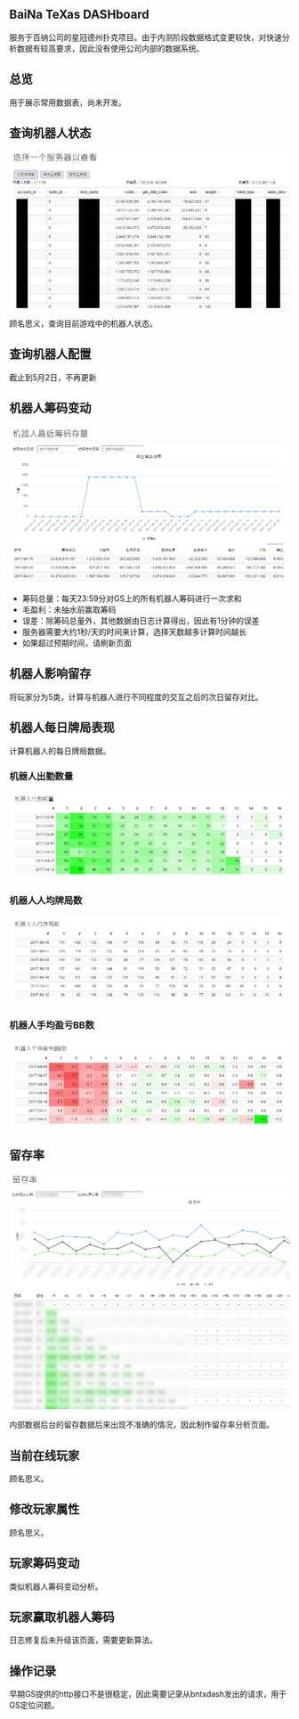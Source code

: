 ## BaiNa TeXas DASHboard

服务于百纳公司的星冠德州扑克项目。由于内测阶段数据格式变更较快，对快速分析数据有较高要求，因此没有使用公司内部的数据系统。

## 总览

用于展示常用数据表，尚未开发。

## 查询机器人状态

![robotStatus](https://raw.githubusercontent.com/yatyricky/bntxdash/master/imgs/readme/robotStatus.jpg)

顾名思义，查询目前游戏中的机器人状态。

## 查询机器人配置

截止到5月2日，不再更新

## 机器人筹码变动

![robotCoinsSum](https://raw.githubusercontent.com/yatyricky/bntxdash/master/imgs/readme/robotCoinsSum.jpg)

* 筹码总量：每天23:59分对GS上的所有机器人筹码进行一次求和
* 毛盈利：未抽水前赢取筹码
* 误差：除筹码总量外，其他数据由日志计算得出，因此有1分钟的误差
* 服务器需要大约1秒/天的时间来计算，选择天数越多计算时间越长
* 如果超过预期时间，请刷新页面

## 机器人影响留存

将玩家分为5类，计算与机器人进行不同程度的交互之后的次日留存对比。

## 机器人每日牌局表现

计算机器人的每日牌局数据。

### 机器人出勤数量

![robotPerformance1](https://raw.githubusercontent.com/yatyricky/bntxdash/master/imgs/readme/robotPerformance1.jpg)

### 机器人人均牌局数

![robotPerformance2](https://raw.githubusercontent.com/yatyricky/bntxdash/master/imgs/readme/robotPerformance2.jpg)

### 机器人手均盈亏BB数

![robotPerformance3](https://raw.githubusercontent.com/yatyricky/bntxdash/master/imgs/readme/robotPerformance3.jpg)

## 留存率

![playerRetention](https://raw.githubusercontent.com/yatyricky/bntxdash/master/imgs/readme/playerRetention.jpg)

内部数据后台的留存数据后来出现不准确的情况，因此制作留存率分析页面。

## 当前在线玩家

顾名思义。

## 修改玩家属性

顾名思义。

## 玩家筹码变动

类似机器人筹码变动分析。

## 玩家赢取机器人筹码

日志修复后未升级该页面，需要更新算法。

## 操作记录

早期GS提供的http接口不是很稳定，因此需要记录从bntxdash发出的请求，用于GS定位问题。